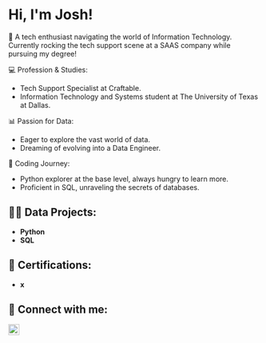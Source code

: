 <h1>Hi, I'm Josh! </h1>

👋 A tech enthusiast navigating the world of Information Technology. Currently rocking the tech support scene at a SAAS company while pursuing my degree!

💻 Profession & Studies:

- Tech Support Specialist at Craftable.
- Information Technology and Systems student at The University of Texas at Dallas.

📊 Passion for Data:

- Eager to explore the vast world of data.
- Dreaming of evolving into a Data Engineer.
  
🐍 Coding Journey:

- Python explorer at the base level, always hungry to learn more.
- Proficient in SQL, unraveling the secrets of databases.

<h2>👨‍💻 Data Projects:</h2>

- <b>Python</b>
- <b>SQL</b>
 
<h2>📄 Certifications:</h2>

- <b>x</b>

<h2> 🤳 Connect with me:</h2>

[<img align="left" alt="JoshVanwinkle | LinkedIn" width="22px" src="https://cdn.jsdelivr.net/npm/simple-icons@v3/icons/linkedin.svg" />][linkedin]

[linkedin]: https://www.linkedin.com/in/joshua-vanwinkle-5058591a4/

<!--
Here are some ideas to get you started:

- 🔭 I’m currently working on ...
- 🌱 I’m currently learning ...
- 👯 I’m looking to collaborate on ...
- 🤔 I’m looking for help with ...
- 💬 Ask me about ...
- 📫 How to reach me: ...
- 😄 Pronouns: ...
- ⚡ Fun fact: ...
-->
